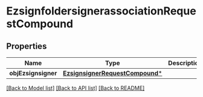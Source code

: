 # EzsignfoldersignerassociationRequestCompound

## Properties
Name | Type | Description | Notes
------------ | ------------- | ------------- | -------------
**objEzsignsigner** | [**EzsignsignerRequestCompound***](EzsignsignerRequestCompound.md) |  | [optional] 

[[Back to Model list]](../README.md#documentation-for-models) [[Back to API list]](../README.md#documentation-for-api-endpoints) [[Back to README]](../README.md)


